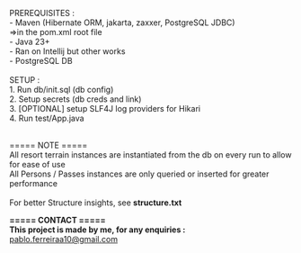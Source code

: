 PREREQUISITES :<br>
                - Maven (Hibernate ORM, jakarta, zaxxer, PostgreSQL JDBC)<br>
                  =>in the pom.xml root file<br>
                - Java 23+<br>
                - Ran on Intellij but other works<br>
                - PostgreSQL DB<br><br>
SETUP :<br>
              1. Run db/init.sql (db config)<br>
              2. Setup secrets (db creds and link)<br>
              3. [OPTIONAL] setup SLF4J log providers for Hikari<br>
              4. Run test/App.java<br><br>

===== NOTE ===== <br>
All resort terrain instances are instantiated from the db on every run to allow for ease of use<br>
All Persons / Passes instances are only queried or inserted for greater performance<br><br>
For better Structure insights, see **structure.txt**

**===== CONTACT =====**<br>
**This project is made by me, for any enquiries :** pablo.ferreiraa10@gmail.com<br><br><br>
